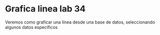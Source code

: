 # Grafica linea lab 34
 Veremos como graficar una línea desde una base de datos, seleccionando algunos datos específicos
